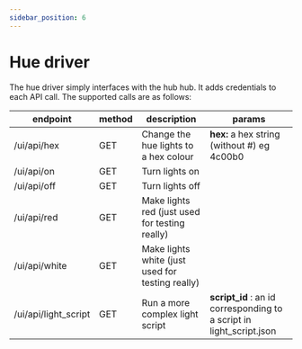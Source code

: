 ```yaml
---
sidebar_position: 6
---
```


# Hue driver

The hue driver simply interfaces with the hub hub. It adds credentials to each API call. The supported calls are as follows:

| **endpoint** | **method** | **description** | **params** |
| --- | --- | --- | --- |
| /ui/api/hex | GET | Change the hue lights to a hex colour | **hex:** a hex string (without #) eg 4c00b0 |
| /ui/api/on | GET | Turn lights on |
| /ui/api/off | GET | Turn lights off |
| /ui/api/red | GET | Make lights red (just used for testing really) |
| /ui/api/white| GET | Make lights white (just used for testing really) |
| /ui/api/light\_script | GET | Run a more complex light script | **script\_id** : an id corresponding to a script in light\_script.json |